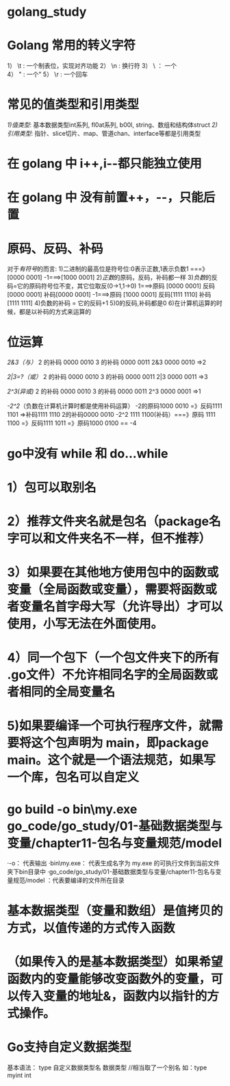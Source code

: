 # golang_study

# Golang 常用的转义字符
1） \t : 一个制表位，实现对齐功能
2） \n : 换行符
3） \\ ： 一个\
4） \" : 一个"
5） \r : 一个回车    


# 常见的值类型和引用类型
*1)值类型*: 基本数据类型int系列, fl0at系列, b00l, string、数组和结构体struct
*2)引用类型*: 指针、slice切片、map、管道chan、interface等都是引用类型

# 在 golang 中 i++,i--都只能独立使用
# 在 golang 中 没有前置++，--，只能后置


# 原码、反码、补码
对于*有符号*的而言:
1)二进制的最高位是符号位:0表示正数,1表示负数1 ===》[0000 0001] -1===>[1000 0001]
2)*正数*的原码，反码，补码都一样
3)*负数*的反码=它的原码符号位不变，其它位取反(0->1,1->0)
    1===>原码  [0000 0001]  反码[0000 0001]  补码[0000 0001]
    -1===>原码 [1000 0001]  反码[1111 1110]  补码[1111 1111]
4)负数的补码 = 它的反码+1
5)0的反码,补码都是0
6)在计算机运算的时候，都是以补码的方式来运算的

# 位运算
*2&3（与）*
2 的补码 0000 0010
3 的补码 0000 0011
2&3
0000 0010 =>2

*2|3=?（或）*
2 的补码 0000 0010
3 的补码 0000 0011
2|3
0000 0011 =>3

*2^3(异或)*
2 的补码 0000 0010
3 的补码 0000 0011
2^3
0000 0001 =>1

*-2^2*（负数在计算机计算时都是使用补码运算）
-2的原码1000 0010 =》反码1111 1101 =>补码1111 1110
2的补码0000 0010
-2^2
1111 1100(补码）===》原码
1111 1100 =》反码1111 1011 =》原码1000 0100 ==  -4

# go中没有 while 和 do...while

# 1）包可以取别名
# 2）推荐文件夹名就是包名（package名字可以和文件夹名不一样，但不推荐）
# 3）如果要在其他地方使用包中的函数或变量（全局函数或变量），需要将函数或者变量名首字母大写（允许导出）才可以使用，小写无法在外面使用。
# 4）同一个包下（一个包文件夹下的所有 .go文件）不允许相同名字的全局函数或者相同的全局变量名
# 5)如果要编译一个可执行程序文件，就需要将这个包声明为 main，即package main。这个就是一个语法规范，如果写一个库，包名可以自定义


# go build -o bin\my.exe go_code/go_study/01-基础数据类型与变量/chapter11-包名与变量规范/model
·-o： 代表输出
·bin\my.exe： 代表生成名字为 my.exe 的可执行文件到当前文件夹下bin目录中
·go_code/go_study/01-基础数据类型与变量/chapter11-包名与变量规范/model ：代表要编译的文件所在目录

# 基本数据类型（变量和数组）是值拷贝的方式，以值传递的方式传入函数
# （如果传入的是基本数据类型）如果希望函数内的变量能够改变函数外的变量，可以传入变量的地址&，函数内以指针的方式操作。

# Go支持自定义数据类型
基本语法： type 自定义数据类型名 数据类型 //相当取了一个别名
如：type myint int